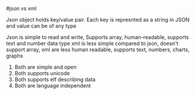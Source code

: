#json vs xml

Json object holds key/value pair. Each key is represnted as a string in JSON and value can be of any type

Json is simple to read and write, Supports array, human-readable, supports text and number data type
xml is less simple compared to json, doesn't support array, xml are less human readable, supports text, numbers, charts, graphs


1) Both are simple and open
2) Both supports unicode
2) Both supports elf describing data
3) Both are language independent






